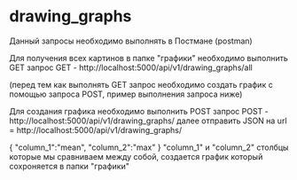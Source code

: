 # drawing_graphs

Данный запросы необходимо выполнять в Постмане (postman)

Для получения всех картинов в папке "графики" необходимо выполнить GET запрос
GET - http://localhost:5000/api/v1/drawing_graphs/all


(перед тем как выполнять GET запрос необходимо создать график с помощью запроса POST, пример выполнения запроса ниже)

Для создания графика необходимо выполнить POST запрос 
POST - http://localhost:5000/api/v1/drawing_graphs/
далее отправить JSON на url = http://localhost:5000/api/v1/drawing_graphs/

{
    "column_1":"mean",
    "column_2":"max"
}
"column_1" и "column_2" столбцы которые мы сравниваем между собой, создается график который сохроняется в папки "графики"
